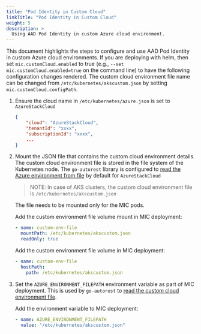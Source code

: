 ```yaml
---
title: "Pod Identity in Custom Cloud"
linkTitle: "Pod Identity in Custom Cloud"
weight: 5
description: >
  Using AAD Pod Identity in custom Azure cloud environment.
---
```


This document highlights the steps to configure and use AAD Pod Identity in custom Azure cloud environments.
If you are deploying with helm, then set `mic.customCloud.enabled` to true (e.g., `--set mic.customCloud.enabled=true`
on the command line) to have the following configuration changes rendered. The custom cloud environment file
name can be changed from `/etc/kubernetes/akscustom.json` by setting `mic.customCloud.configPath`.

1. Ensure the cloud name in `/etc/kubernetes/azure.json` is set to `AzureStackCloud`

    ```json
    {
        "cloud": "AzureStackCloud",
        "tenantId": "xxxx",
        "subscriptionId": "xxxx",
        ...
    }
    ```

2. Mount the JSON file that contains the custom cloud environment details. The custom cloud environment file is stored in the file system of the Kubernetes node. The `go-autorest` library is configured to [read the Azure environment from file](https://github.com/Azure/go-autorest/blob/autorest/v0.10.0/autorest/azure/environments.go#L219-L221) by default for `AzureStackCloud`

    > NOTE: In case of AKS clusters, the custom cloud environment file is `/etc/kubernetes/akscustom.json`

    The file needs to be mounted only for the MIC pods.

    Add the custom environment file volume mount in MIC deployment:
    ```yaml
    - name: custom-env-file
      mountPath: /etc/kubernetes/akscustom.json
      readOnly: true
    ```
    Add the custom environment file volume in MIC deployment:
    ```yaml
    - name: custom-env-file
      hostPath:
        path: /etc/kubernetes/akscustom.json
    ```

3. Set the `AZURE_ENVIRONMENT_FILEPATH` environment variable as part of MIC deployment. This is used by `go-autorest` to [read the custom cloud environment file](https://github.com/Azure/go-autorest/blob/autorest/v0.10.0/autorest/azure/environments.go#L26-L28).

    Add the environment variable to MIC deployment:
    ```yaml
    - name: AZURE_ENVIRONMENT_FILEPATH
      value: "/etc/kubernetes/akscustom.json"
    ```
